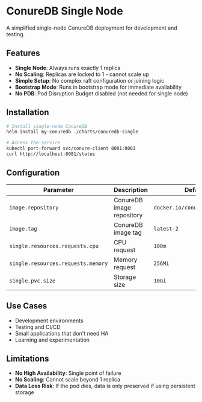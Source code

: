 # ConureDB Single Node

A simplified single-node ConureDB deployment for development and testing.

## Features

- **Single Node**: Always runs exactly 1 replica
- **No Scaling**: Replicas are locked to 1 - cannot scale up
- **Simple Setup**: No complex raft configuration or joining logic
- **Bootstrap Mode**: Runs in bootstrap mode for immediate availability
- **No PDB**: Pod Disruption Budget disabled (not needed for single node)

## Installation

```bash
# Install single-node ConureDB
helm install my-conuredb ./charts/conuredb-single

# Access the service
kubectl port-forward svc/conure-client 8081:8081
curl http://localhost:8081/status
```

## Configuration

| Parameter | Description | Default |
|-----------|-------------|---------|
| `image.repository` | ConureDB image repository | `docker.io/conuredb/conuredb` |
| `image.tag` | ConureDB image tag | `latest-2` |
| `single.resources.requests.cpu` | CPU request | `100m` |
| `single.resources.requests.memory` | Memory request | `256Mi` |
| `single.pvc.size` | Storage size | `10Gi` |

## Use Cases

- Development environments
- Testing and CI/CD
- Small applications that don't need HA
- Learning and experimentation

## Limitations

- **No High Availability**: Single point of failure
- **No Scaling**: Cannot scale beyond 1 replica
- **Data Loss Risk**: If the pod dies, data is only preserved if using persistent storage
